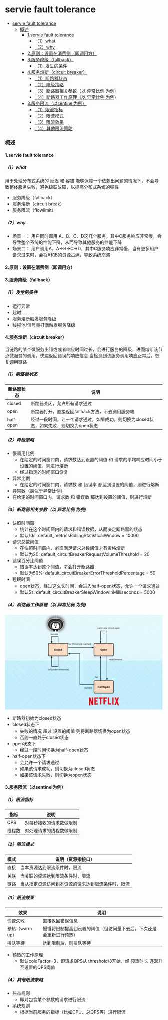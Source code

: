 # servie fault tolerance

<!-- @import "[TOC]" {cmd="toc" depthFrom=1 depthTo=6 orderedList=false} -->
<!-- code_chunk_output -->

- [servie fault tolerance](#servie-fault-tolerance)
    - [概述](#概述)
      - [1.servie fault tolerance](#1servie-fault-tolerance)
        - [（1）what](#1what)
        - [（2）why](#2why)
      - [2.原则：设置在消费侧（即调用方）](#2原则设置在消费侧即调用方)
      - [3.服务降级（fallback）](#3服务降级fallback)
        - [（1）发生的条件](#1发生的条件)
      - [4.服务熔断（circuit breaker）](#4服务熔断circuit-breaker)
        - [（1）断路器状态](#1断路器状态)
        - [（2）降级策略](#2降级策略)
        - [（3）断路器相关参数（以 异常比例 为例)](#3断路器相关参数以-异常比例-为例)
        - [（4）断路器工作原理（以 异常比例 为例)](#4断路器工作原理以-异常比例-为例)
      - [3.服务限流（以sentinel为例）](#3服务限流以sentinel为例)
        - [（1）限流指标](#1限流指标)
        - [（2）限流模式](#2限流模式)
        - [（3）限流效果](#3限流效果)
        - [（4）其他限流策略](#4其他限流策略)

<!-- /code_chunk_output -->

### 概述

#### 1.servie fault tolerance

##### （1）what
用于处理分布式系统的 延迟 和 容错
能够保障一个依赖出问题的情况下，不会导致整体服务失败，避免级联故障，以提高分布式系统的弹性

* 服务降级（fallback）
* 服务熔断（circuit break）
* 服务限流（flowlimit）

##### （2）why

* 场景一：
  用户同时调用 A、B、C、D这几个服务，其中C服务响应非常慢，会导致整个系统的性能下降，从而导致其他服务的性能下降
* 场景二：
  用户调用A，A->B->C->D，其中C服务响应非常慢，当有更多用户请求过来时，会将A和B的资源占满，导致系统崩溃

#### 2.原则：设置在消费侧（即调用方）

#### 3.服务降级（fallback）

##### （1）发生的条件
* 运行异常
* 超时
* 服务熔断触发服务降级
* 线程池/信号量打满触发服务降级

#### 4.服务熔断（circuit breaker）
当链路的某个微服务出错或或者响应时间过长，会进行服务的降级，进而熔断该节点微服务的调用，快速返回错误的响应信息
当检测到该服务调用响应正常后，恢复调用链路

##### （1）断路器状态

|断路器状态|说明|
|-|-|
|closed|断路器关闭，允许所有请求通过|
|open|断路器打开，直接返回fallback方法，不去调用服务端|
|half-open|经过一段时间，让一个请求通过，如果成功，则切换为closed状态，如果失败，则切换为open状态|

##### （2）降级策略
* 慢调用比例
  * 在给定的时间窗口内，请求数达到设置的阈值 和 请求的平均响应时间小于设置的阈值，则进行熔断
  * 经过指定的时间窗口恢复
* 异常比例
  * 在给定的时间窗口内，请求数 和 错误率 都达到设置的阈值，则进行熔断
* 异常数（类似于异常比例）
* 在给定的时间窗口内，请求数 和 错误数 都达到设置的阈值，则进行熔断

##### （3）断路器相关参数（以 异常比例 为例)
* 快照时间窗
  * 统计在这个时间窗内的请求和错误数据，从而决定断路器的状态
  * 默认10s: default_metricsRollingStatisticalWindow = 10000
* 请求总数阈值
  * 在快照时间窗内，必须满足请求总数阈值才有资格熔断
  * 默认为20: default_circuitBreakerRequestVolumeThreshold = 20
* 错误百分比阈值
  * 错误率达到这个阈值，才会打开断路器
  * 默认为50%: default_circuitBreakerErrorThresholdPercentage = 50
* 睡眠时间
  * open状态，经过这么长时间，会进入half-open状态，允许一个请求通过
  * 默认5s: default_circuitBreakerSleepWindowInMilliseconds = 5000

##### （4）断路器工作原理（以 异常比例 为例)
![](./imgs/hystrix_01.jpg)

* 断路器初始为closed状态
* closed状态下
  * 失败的情况 超过 设置的阈值 则将断路器切换为open状态
  * 否则一直处于closed状态
* open状态下
  * 经过一段时间切换为half-open状态
* half-open状态下
  * 会允许一个请求通过
  * 如果该请求成功，则切换为closed状态
  * 如果该请求失败，则切换为open状态

#### 3.服务限流（以sentinel为例）

##### （1）限流指标
|指标|说明|
|-|-|
|QPS|对每秒接收的请求数做限制|
|线程数|对处理请求的线程数做限制|

##### （2）限流模式
|模式|说明（资源指接口）|
|-|-|
|直接|当本资源达到限流条件时，限流|
|关联|当关联的资源达到限流条件时，限流|
|链路|当从指定资源访问到本资源的请求达到限流条件时，限流|

##### （3）限流效果

|效果|说明|
|-|-|
|快速失败|直接返回错误信息|
|预热（warm up）|慢慢将限制提高到设置的阈值（但访问量下去后，下次还是会重新进行预热）|
|排队等待|达到限制后，则排队等待|

* 预热的工作原理
  * 默认coldFactor=3，即请求QPS从 threshold/3开始，经 预热时长 逐渐升至设置的QPS阈值

##### （4）其他限流策略

* 热点规则
  * 即对包含某个参数的请求进行限流
* 系统规则
  * 根据当前服务的指标（比如CPU、总QPS等）进行限流
